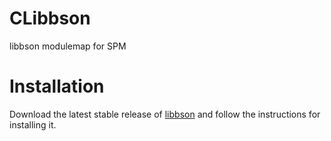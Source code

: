 # CLibbson
libbson modulemap for SPM

# Installation
Download the latest stable release of [libbson](https://github.com/mongodb/libbson/releases) and follow the instructions for installing it.
